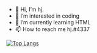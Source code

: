 - 👋 Hi, I’m hj.
- 👀 I’m interested in coding
- 🌱 I’m currently learning HTML
- 📫 How to reach me hj.#4337

[![Top Langs](https://github-readme-stats.vercel.app/api/top-langs/?username=HjInYoMaMa&layout=compact)](https://github.com/anuraghazra/github-readme-stats)
